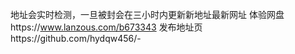 
地址会实时检测，一旦被封会在三小时内更新新地址最新网址 
体验网盘https://www.lanzous.com/b673343 发布地址页https://github.com/hydqw456/-

